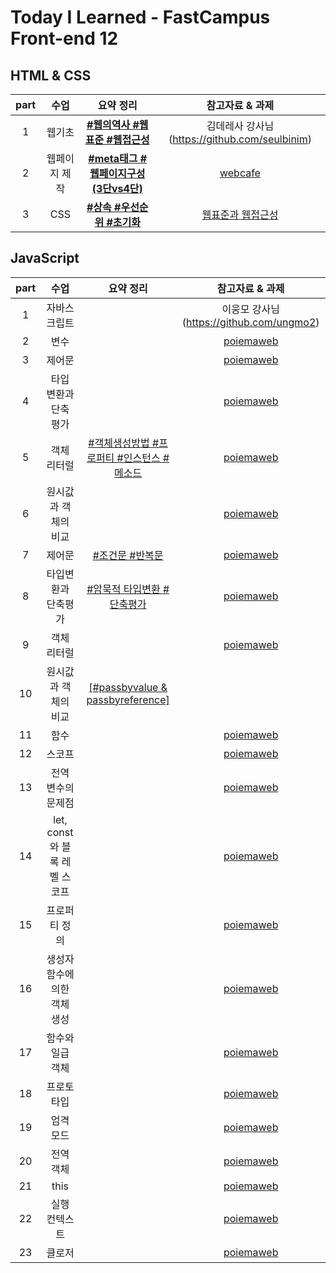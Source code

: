 # Today I Learned - FastCampus Front-end 12

##  HTML & CSS 
| part | 수업 | 요약 정리 | 참고자료 & 과제 | 
|:--:|:--:|:---------:|:---:|
| 1 | 웹기초 | **[#웹의역사 #웹표준 #웹접근성](https://github.com/gayoungaa91/T.I.L-FDS12/blob/master/html%20%26%20css/web-basic.md)** |  김데레사 강사님 (https://github.com/seulbinim) |
| 2 | 웹페이지 제작 | **[#meta태그 #웹페이지구성(3단vs4단)](https://github.com/gayoungaa91/T.I.L-FDS12/blob/master/html%20%26%20css/webpage.md)** | [webcafe](https://seulbinim.github.io/exHTML5) | 
| 3 | CSS | **[#상속 #우선순위 #초기화](https://github.com/gayoungaa91/T.I.L-FDS12/blob/master/html%20%26%20css/css.md)** | [웹표준과 웹접근성](https://seulbinim.github.io/WSA/accessibility.html) |

## JavaScript
| part | 수업 | 요약 정리 | 참고자료 & 과제 | 
|:--:|:--:|:---------:|:---:|
| 1 |자바스크립트 | []() | 이웅모 강사님 (https://github.com/ungmo2) | - | 
| 2 | 변수 | []() | [poiemaweb](https://poiemaweb.com) | - |
| 3 | 제어문 | []() | [poiemaweb](https://poiemaweb.com) | - |
| 4 | 타입 변환과 단축 평가 | []() | [poiemaweb](https://poiemaweb.com) | - |
| 5 | 객체 리터럴 | [#객체생성방법 #프로퍼티 #인스턴스 #메소드]() | [poiemaweb](https://poiemaweb.com) | - |
| 6 | 원시값과 객체의 비교 | []() | [poiemaweb](https://poiemaweb.com) | - |
| 7 | 제어문 | [#조건문 #반복문]() | [poiemaweb](https://poiemaweb.com) | - |
| 8 | 타입변환과 단축평가 | [#암묵적 타입변환 #단축평가]() | [poiemaweb](https://poiemaweb.com) | - |
| 9 | 객체 리터럴 | []() | [poiemaweb](https://poiemaweb.com) | - |
| 10 | 원시값과 객체의 비교 | [[#passbyvalue & passbyreference]]() | []() | - |
| 11 | 함수 | []() | [poiemaweb](https://poiemaweb.com) | - |
| 12 | 스코프 | []() | [poiemaweb](https://poiemaweb.com) | - |
| 13 | 전역 변수의 문제점 | []() | [poiemaweb](https://poiemaweb.com) | - |
| 14 | let, const와 블록 레벨 스코프 | []() | [poiemaweb](https://poiemaweb.com) | - |
| 15 | 프로퍼티 정의 | []() | [poiemaweb](https://poiemaweb.com) | - |
| 16 | 생성자 함수에 의한 객체 생성 | []() | [poiemaweb](https://poiemaweb.com) | - |
| 17 | 함수와 일급 객체 | []() | [poiemaweb](https://poiemaweb.com) | - |
| 18 | 프로토 타입 | []() | [poiemaweb](https://poiemaweb.com) | - |
| 19 | 엄격 모드 | []() | [poiemaweb](https://poiemaweb.com) | - |
| 20 | 전역 객체 | []() | [poiemaweb](https://poiemaweb.com) | - |
| 21 | this | []() | [poiemaweb](https://poiemaweb.com) | - |
| 22 | 실행 컨텍스트 | []() | [poiemaweb](https://poiemaweb.com) | - |
| 23 | 클로저 | []() | [poiemaweb](https://poiemaweb.com) | - |
